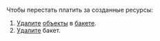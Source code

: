 Чтобы перестать платить за созданные ресурсы:

1. [Удалите](../../storage/operations/objects/delete-all.md) [объекты](../../storage/concepts/object.md) в [бакете](../../storage/concepts/bucket.md).
1. [Удалите](../../storage/operations/buckets/delete.md) бакет.